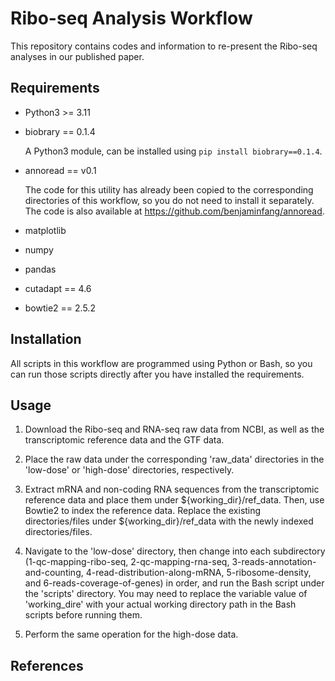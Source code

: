 # Ribo-seq Analysis Workflow

This repository contains codes and information to re-present the Ribo-seq analyses in our published paper.

## Requirements

- Python3 >= 3.11

- biobrary == 0.1.4

    A Python3 module, can be installed using `pip install biobrary==0.1.4`.

- annoread == v0.1

    The code for this utility has already been copied to the corresponding directories of this workflow, so you do not need to install it separately. The code is also available at https://github.com/benjaminfang/annoread.

- matplotlib

- numpy

- pandas

- cutadapt == 4.6

- bowtie2 == 2.5.2

## Installation

All scripts in this workflow are programmed using Python or Bash, so you can run those scripts directly after you have installed the requirements.

## Usage

1. Download the Ribo-seq and RNA-seq raw data from NCBI, as well as the transcriptomic reference data and the GTF data.

2. Place the raw data under the corresponding 'raw_data' directories in the 'low-dose' or 'high-dose' directories, respectively.

3. Extract mRNA and non-coding RNA sequences from the transcriptomic reference data and place them under ${working_dir}/ref_data. Then, use Bowtie2 to index the reference data. Replace the existing directories/files under \${working_dir}/ref_data with the newly indexed directories/files.

4. Navigate to the 'low-dose' directory, then change into each subdirectory (1-qc-mapping-ribo-seq, 2-qc-mapping-rna-seq, 3-reads-annotation-and-counting, 4-read-distribution-along-mRNA, 5-ribosome-density, and 6-reads-coverage-of-genes) in order, and run the Bash script under the 'scripts' directory. You may need to replace the variable value of 'working_dire' with your actual working directory path in the Bash scripts before running them.

5. Perform the same operation for the high-dose data.

## References

